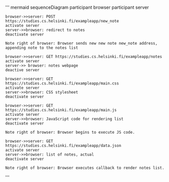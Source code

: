 '''
mermaid
sequenceDiagram
	participant browser
	participant server
	
	browser->>server: POST https://studies.cs.helsinki.fi/exampleapp/new_note
	activate server
	server->>browser: redirect to notes
	deactivate server
	
	Note right of browser: Browser sends new new note new_note address, appending note to the notes list
	
	browser->>server: GET https://studies.cs.helsinki.fi/exampleapp/notes
	activate server
	server->> browser: notes webpage
	deactive server
	
	browser->>server: GET https://studies.cs.helsinki.fi/exampleapp/main.css
	activate server
	server->>browser: CSS stylesheet
	deactivate server
	
	browser->>server: GET https://studies.cs.helsinki.fi/exampleapp/main.js
	activate server
	server->>browser: JavaScript code for rendering list
	deactivate server
	
	Note right of browser: Browser begins to execute JS code.
	
	browser->>server: GET https://studies.cs.helsinki.fi/exampleapp/data.json
	activate server
	server->>browser: list of notes, actual
	deactivate server
	
	Note right of browser: Browser executes callback to render notes list.
'''